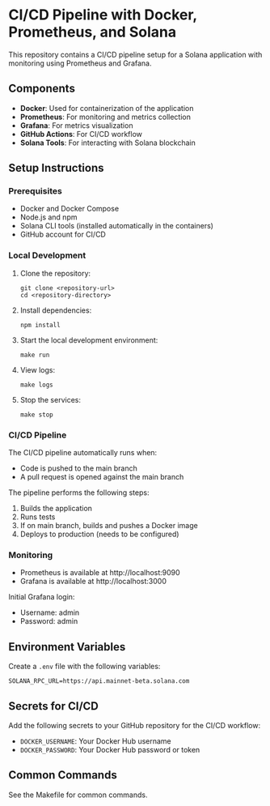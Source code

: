 
# CI/CD Pipeline with Docker, Prometheus, and Solana

This repository contains a CI/CD pipeline setup for a Solana application with monitoring using Prometheus and Grafana.

## Components

- **Docker**: Used for containerization of the application
- **Prometheus**: For monitoring and metrics collection
- **Grafana**: For metrics visualization
- **GitHub Actions**: For CI/CD workflow
- **Solana Tools**: For interacting with Solana blockchain

## Setup Instructions

### Prerequisites

- Docker and Docker Compose
- Node.js and npm
- Solana CLI tools (installed automatically in the containers)
- GitHub account for CI/CD

### Local Development

1. Clone the repository:
   ```
   git clone <repository-url>
   cd <repository-directory>
   ```

2. Install dependencies:
   ```
   npm install
   ```

3. Start the local development environment:
   ```
   make run
   ```

4. View logs:
   ```
   make logs
   ```

5. Stop the services:
   ```
   make stop
   ```

### CI/CD Pipeline

The CI/CD pipeline automatically runs when:
- Code is pushed to the main branch
- A pull request is opened against the main branch

The pipeline performs the following steps:
1. Builds the application
2. Runs tests
3. If on main branch, builds and pushes a Docker image
4. Deploys to production (needs to be configured)

### Monitoring

- Prometheus is available at http://localhost:9090
- Grafana is available at http://localhost:3000

Initial Grafana login:
- Username: admin
- Password: admin

## Environment Variables

Create a `.env` file with the following variables:
```
SOLANA_RPC_URL=https://api.mainnet-beta.solana.com
```

## Secrets for CI/CD

Add the following secrets to your GitHub repository for the CI/CD workflow:
- `DOCKER_USERNAME`: Your Docker Hub username
- `DOCKER_PASSWORD`: Your Docker Hub password or token

## Common Commands

See the Makefile for common commands.
